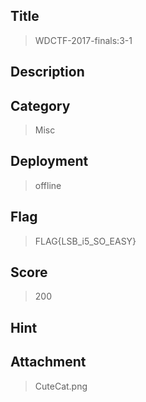## Title
>WDCTF-2017-finals:3-1

## Description


## Category
> Misc

## Deployment
> offline

## Flag
>FLAG{LSB_i5_SO_EASY}

## Score
>200

## Hint
>

## Attachment
>CuteCat.png

